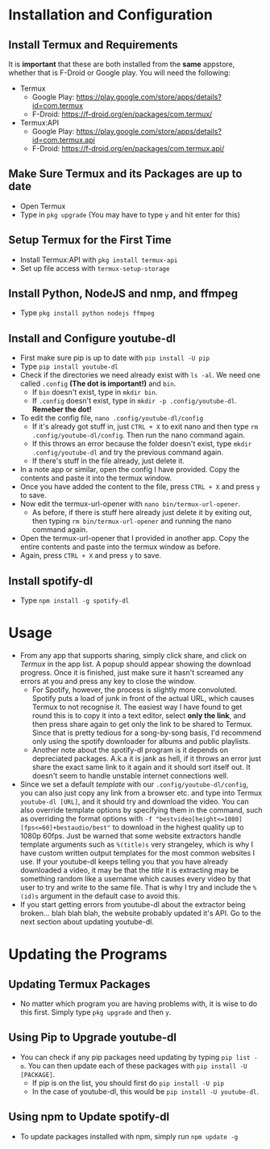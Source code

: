 # Installation and Configuration
## Install Termux and Requirements
It is **important** that these are both installed from the **same** appstore, whether that is F-Droid or Google play. You will need the following:
- Termux
  - Google Play:	https://play.google.com/store/apps/details?id=com.termux
  - F-Droid:		https://f-droid.org/en/packages/com.termux/
- Termux:API
  - Google Play:	https://play.google.com/store/apps/details?id=com.termux.api
  - F-Droid:		https://f-droid.org/en/packages/com.termux.api/

## Make Sure Termux and its Packages are up to date
- Open Termux
- Type in `pkg upgrade` (You may have to type `y` and hit enter for this)

## Setup Termux for the First Time
- Install Termux:API with `pkg install termux-api`
- Set up file access with `termux-setup-storage`

## Install Python, NodeJS and nmp, and ffmpeg
- Type `pkg install python nodejs ffmpeg`

## Install and Configure youtube-dl
- First make sure pip is up to date with `pip install -U pip`
- Type `pip install youtube-dl`
- Check if the directories we need already exist with `ls -al`. We need one called `.config` **(The dot is important!)** and `bin`.
  - If `bin` doesn't exist, type in `mkdir bin`.
  - If `.config` doesn't exist, type in `mkdir -p .config/youtube-dl`. **Remeber the dot!**
- To edit the config file, `nano .config/youtube-dl/config`
  - If it's already got stuff in, just `CTRL + X` to exit nano and then type `rm .config/youtube-dl/config`. Then run the nano command again.
  - If this throws an error because the folder doesn't exist, type `mkdir .config/youtube-dl` and try the previous command again.
  - If there's stuff in the file already, just delete it.
- In a note app or similar, open the config I have provided. Copy the contents and paste it into the termux window.
- Once you have added the content to the file, press `CTRL + X` and press `y` to save.
- Now edit the termux-url-opener with `nano bin/termux-url-opener`.
  - As before, if there is stuff here already just delete it by exiting out, then typing `rm bin/termux-url-opener` and running the nano command
    again.
- Open the termux-url-opener that I provided in another app. Copy the entire contents and paste into the termux window as before.
- Again, press `CTRL + X` and press `y` to save.

## Install spotify-dl
- Type `npm install -g spotify-dl`

# Usage
- From any app that supports sharing, simply click share, and click on *Termux* in the app list. A popup should appear showing the download
  progress. Once it is finished, just make sure it hasn't screamed any errors at you and press any key to close the window.
  - For Spotify, however, the process is slightly more convoluted. Spotify puts a load of junk in front of the actual URL, which causes Termux
    to not recognise it. The easiest way I have found to get round this is to copy it into a text editor, select **only the link**, and then press
	share again to get only the link to be shared to Termux. Since that is pretty tedious for a song-by-song basis, I'd recommend only using the
	spotify downloader for albums and public playlists.
  - Another note about the spotify-dl program is it depends on depreciated packages. A.k.a it is jank as hell, if it throws an error just share the
    exact same link to it again and it should sort itself out. It doesn't seem to handle unstable internet connections well.
- Since we set a default *template* with our `.config/youtube-dl/config`, you can also just copy any link from a browser etc. and type into Termux
  `youtube-dl [URL]`, and it should try and download the video. You can also override template options by specifying them in the command, such as
  overriding the format options with `-f "bestvideo[height<=1080][fps<=60]+bestaudio/best"` to download in the highest quality up to 1080p 60fps.
  Just be warned that some website extractors handle template arguments such as `%(title)s` very strangeley, which is why I have custom written
  output templates for the most common websites I use. If your youtube-dl keeps telling you that you have already downloaded a video, it may be that
  the *title* it is extracting may be something random like a username which causes every video by that user to try and write to the same file. That
  is why I try and include the `%(id)s` argument in the default case to avoid this.
- If you start getting errors from youtube-dl about the extractor being broken... blah blah blah, the website probably updated it's API. Go to the
  next section about updating youtube-dl.

# Updating the Programs
## Updating Termux Packages
- No matter which program you are having problems with, it is wise to do this first. Simply type `pkg upgrade` and then `y`.

## Using Pip to Upgrade youtube-dl
- You can check if any pip packages need updating by typing `pip list -o`. You can then update each of these packages with `pip install -U [PACKAGE]`.
  - If pip is on the list, you should first do `pip install -U pip`
  - In the case of youtube-dl, this would be `pip install -U youtube-dl`.

## Using npm to Update spotify-dl
- To update packages installed with npm, simply run `npm update -g`